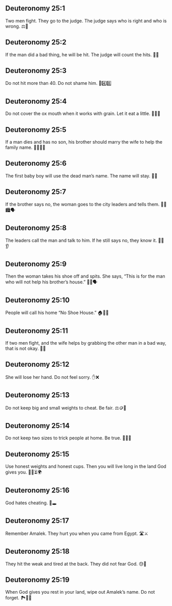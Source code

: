 ## Deuteronomy 25:1
Two men fight. They go to the judge. The judge says who is right and who is wrong. ⚖️👥
## Deuteronomy 25:2
If the man did a bad thing, he will be hit. The judge will count the hits. 👊🔢
## Deuteronomy 25:3
Do not hit more than 40. Do not shame him. 🚫4️⃣0️⃣
## Deuteronomy 25:4
Do not cover the ox mouth when it works with grain. Let it eat a little. 🐂🌾🙂
## Deuteronomy 25:5
If a man dies and has no son, his brother should marry the wife to help the family name. 👨‍👩‍👦👣
## Deuteronomy 25:6
The first baby boy will use the dead man’s name. The name will stay. 🍼📝
## Deuteronomy 25:7
If the brother says no, the woman goes to the city leaders and tells them. 🧍‍♀️🏙️🗣️
## Deuteronomy 25:8
The leaders call the man and talk to him. If he still says no, they know it. 🧑‍⚖️👂
## Deuteronomy 25:9
Then the woman takes his shoe off and spits. She says, “This is for the man who will not help his brother’s house.” 👟🫤🗣️
## Deuteronomy 25:10
People will call his home “No Shoe House.” 🏠👞🚫
## Deuteronomy 25:11
If two men fight, and the wife helps by grabbing the other man in a bad way, that is not okay. 👊🚫
## Deuteronomy 25:12
She will lose her hand. Do not feel sorry. ✋❌
## Deuteronomy 25:13
Do not keep big and small weights to cheat. Be fair. ⚖️🪙🚫
## Deuteronomy 25:14
Do not keep two sizes to trick people at home. Be true. 📏🧺🚫
## Deuteronomy 25:15
Use honest weights and honest cups. Then you will live long in the land God gives you. 🧪✅⏳🌍
## Deuteronomy 25:16
God hates cheating. 🚫🕳️
## Deuteronomy 25:17
Remember Amalek. They hurt you when you came from Egypt. 🛣️⚔️
## Deuteronomy 25:18
They hit the weak and tired at the back. They did not fear God. 😓🎯
## Deuteronomy 25:19
When God gives you rest in your land, wipe out Amalek’s name. Do not forget. 🏞️🧽📝
